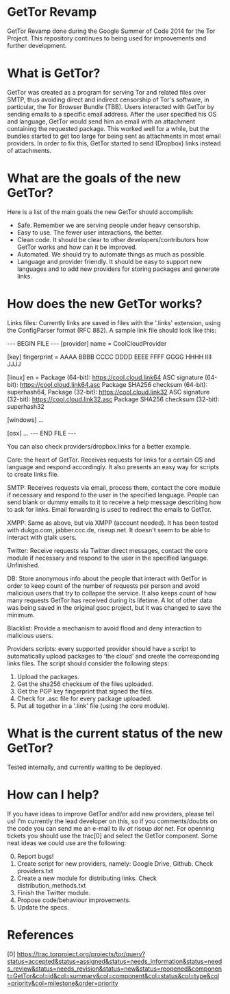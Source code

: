 GetTor Revamp
=============

GetTor Revamp done during the Google Summer of Code 2014 for the Tor Project.
This repository continues to being used for improvements and further
development.

What is GetTor?
===============

GetTor was created as a program for serving Tor and related files over SMTP,
thus avoiding direct and indirect censorship of Tor's software, in particular,
the Tor Browser Bundle (TBB). Users interacted with GetTor by sending emails
to a specific email address. After the user specified his OS and language,
GetTor would send him an email with an attachment containing the requested
package. This worked well for a while, but the bundles started to get too
large for being sent as attachments in most email providers. In order to fix
this, GetTor started to send (Dropbox) links instead of attachments.

What are the goals of the new GetTor?
=====================================

Here is a list of the main goals the new GetTor should accomplish:

 * Safe. Remember we are serving people under heavy censorship.
 * Easy to use. The fewer user interactions, the better.
 * Clean code. It should be clear to other developers/contributors how GetTor
 works and how can it be improved.
 * Automated. We should try to automate things as much as possible.
 * Language and provider friendly. It should be easy to support new languages
 and to add new providers for storing packages and generate links.

 How does the new GetTor works?
 ==============================

Links files: Currently links are saved in files with the '.links' extension,
using the ConfigParser format (RFC 882). A sample link file should look like
this:

  --- BEGIN FILE ---
  [provider]
  name = CoolCloudProvider

  [key]
  fingerprint = AAAA BBBB CCCC DDDD EEEE FFFF GGGG HHHH IIII JJJJ

  [linux]
  en = Package (64-bit): https://cool.cloud.link64
	ASC signature (64-bit): https://cool.cloud.link64.asc
	Package SHA256 checksum (64-bit): superhash64,
	Package (32-bit): https://cool.cloud.link32
	ASC signature (32-bit): https://cool.cloud.link32.asc
	Package SHA256 checksum (32-bit): superhash32

  [windows]
  ...

  [osx]
  ...
  --- END FILE ---

You can also check providers/dropbox.links for a better example.

Core: the heart of GetTor. Receives requests for links for a certain OS and
language and respond accordingly. It also presents an easy way for scripts
to create links file.

SMTP: Receives requests via email, process them, contact the core module if
necessary and respond to the user in the specified language. People can send
blank or dummy emails to it to receive a help message describing how to ask
for links. Email forwarding is used to redirect the emails to GetTor.

XMPP: Same as above, but via XMPP (account needed). It has been tested with
dukgo.com, jabber.ccc.de, riseup.net. It doesn't seem to be able to interact
with gtalk users.

Twitter: Receive requests via Twitter direct messages, contact the core module
if necessary and respond to the user in the specified language. Unfinished.

DB: Store anonymous info about the people that interact with GetTor in order
to keep count of the number of requests per person and avoid malicious users
that try to collapse the service. It also keeps count of how many requests
GetTor has received during its lifetime. A lot of other data was being saved
in the original gsoc project, but it was changed to save the minimum. 

Blacklist: Provide a mechanism to avoid flood and deny interaction to
malicious users.

Providers scripts: every supported provider should have a script to
automatically upload packages to 'the cloud' and create the corresponding
links files. The script should consider the following steps:

  1) Upload the packages.
  2) Get the sha256 checksum of the files uploaded.
  3) Get the PGP key fingerprint that signed the files.
  4) Check for .asc file for every package uploaded.
  5) Put all together in a '.link' file (using the core module).


What is the current status of the new GetTor?
=============================================

Tested internally, and currently waiting to be deployed.


How can I help?
================

If you have ideas to improve GetTor and/or add new providers, please tell us!
I'm currently the lead developer on this, so if you comments/doubts on the code
you can send me an e-mail to ilv _at_ riseup _dot_ net. For openning tickets
you should use the trac[0] and select the GetTor component. Some neat ideas we
could use are the following:

0) Report bugs!
1) Create script for new providers, namely: Google Drive, Github. Check 
providers.txt
2) Create a new module for distributing links. Check distribution_methods.txt
3) Finish the Twitter module.
5) Propose code/behaviour improvements.
4) Update the specs.


References
===========

[0] https://trac.torproject.org/projects/tor/query?status=accepted&status=assigned&status=needs_information&status=needs_review&status=needs_revision&status=new&status=reopened&component=GetTor&col=id&col=summary&col=component&col=status&col=type&col=priority&col=milestone&order=priority

